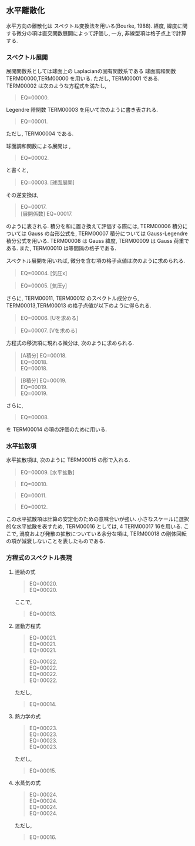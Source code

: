 ## 水平離散化

水平方向の離散化は
スペクトル変換法を用いる(Bourke, 1988).
経度, 緯度に関する微分の項は直交関数展開によって評価し,
一方, 非線型項は格子点上で計算する.

### スペクトル展開

展開関数系としては球面上の Laplacianの固有関数系である
球面調和関数 TERM00000,TERM00000 を用いる.
ただし, TERM00001 である.
TERM00002 は次のような方程式を満たし,

> EQ=00000.

Legendre 陪関数 TERM00003 を用いて次のように書き表される.

> EQ=00001.

ただし, TERM00004 である.

球面調和関数による展開は ,

> EQ=00002.

と書くと,

> EQ=00003.
> <span id="球面展開" label="球面展開">\[球面展開\]</span>

その逆変換は,

> EQ=00017.  
> <span id="展開係数" label="展開係数">\[展開係数\]</span>
> EQ=00017.

のように表される.
積分を和に置き換えて評価する際には,
TERM00006 積分については Gauss の台形公式を,
TERM00007 積分については Gauss-Legendre 積分公式を用いる.
TERM00008 は Gauss 緯度, TERM00009 は Gauss 荷重である.
また, TERM00010 は等間隔の格子である.

スペクトル展開を用いれば,
微分を含む項の格子点値は次のように求められる.

> EQ=00004.
> <span id="気圧x" label="気圧x">\[気圧x\]</span>

> EQ=00005.
> <span id="気圧y" label="気圧y">\[気圧y\]</span>

さらに,
TERM00011, TERM00012 のスペクトル成分から,
TERM00013,TERM00013 の格子点値が以下のように得られる.

> EQ=00006.
> <span id="Uを求める" label="Uを求める">\[Uを求める\]</span>

> EQ=00007.
> <span id="Vを求める" label="Vを求める">\[Vを求める\]</span>

方程式の移流項に現れる微分は,
次のように求められる.

> <span id="A積分" label="A積分">\[A積分\]</span>
> EQ=00018.  
> EQ=00018.  
> EQ=00018.

> <span id="B積分" label="B積分">\[B積分\]</span>
> EQ=00019.  
> EQ=00019.  
> EQ=00019.

さらに,

> EQ=00008.

を TERM00014 の項の評価のために用いる.

### 水平拡散項

水平拡散項は, 次のように TERM00015 の形で入れる.

> EQ=00009.
> <span id="水平拡散" label="水平拡散">\[水平拡散\]</span>

> EQ=00010.

> EQ=00011.

> EQ=00012.

この水平拡散項は計算の安定化のための意味合いが強い.
小さなスケールに選択的な水平拡散を表すため,
TERM00016 としては, 4 TERM00017 16を用いる.
ここで, 渦度および発散の拡散についている余分な項は,
TERM00018 の剛体回転の項が減衰しないことを表したものである.

### 方程式のスペクトル表現

1.  連続の式
    
    > EQ=00020.  
    > EQ=00020.
    
    ここで,
    
    > EQ=00013.

2.  運動方程式
    
    > EQ=00021.  
    > EQ=00021.  
    > EQ=00021.
    
    > EQ=00022.  
    > EQ=00022.  
    > EQ=00022.  
    > EQ=00022.
    
    ただし,
    
    > EQ=00014.

3.  熱力学の式
    
    > EQ=00023.  
    > EQ=00023.  
    > EQ=00023.  
    > EQ=00023.
    
    ただし,
    
    > EQ=00015.

4.  水蒸気の式
    
    > EQ=00024.  
    > EQ=00024.  
    > EQ=00024.  
    > EQ=00024.
    
    ただし,
    
    > EQ=00016.

